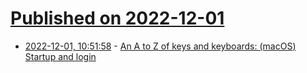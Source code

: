 # [Published on 2022-12-01](index.md)

* [2022-12-01, 10:51:58](https://news.ycombinator.com/item?id=33814682) - [An A to Z of keys and keyboards: (macOS) Startup and login](https://eclecticlight.co/2022/11/30/an-a-to-z-of-keys-and-keyboards-startup-and-login/)
